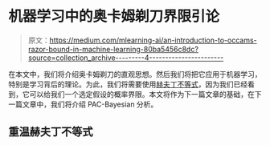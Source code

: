 # 机器学习中的奥卡姆剃刀界限引论

> 原文：<https://medium.com/mlearning-ai/an-introduction-to-occams-razor-bound-in-machine-learning-80ba5456c8dc?source=collection_archive---------4----------------------->

在本文中，我们将介绍奥卡姆剃刀的直观思想。然后我们将把它应用于机器学习，特别是学习背后的理论。为此，我们将需要使用[赫夫丁不等式](https://najamogeltoft.medium.com/machine-learning-the-intuition-of-hoeffdings-inequality-970a59c2b519)，因为我们已经看到，它可以给我们一个选定假设的概率界限。本文将作为下一篇文章的基础，在下一篇文章中，我们将介绍 PAC-Bayesian 分析。

## 重温赫夫丁不等式
